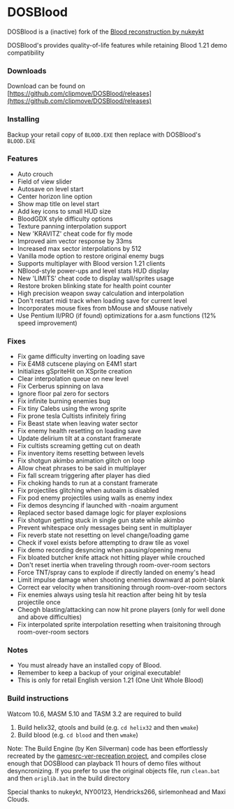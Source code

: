 # DOSBlood
DOSBlood is a (inactive) fork of the [Blood reconstruction by nukeykt](https://github.com/nukeykt/Blood-RE)

DOSBlood's provides quality-of-life features while retaining Blood 1.21 demo compatibility

### Downloads
Download can be found on [https://github.com/clipmove/DOSBlood/releases](https://github.com/clipmove/DOSBlood/releases)

### Installing
Backup your retail copy of `BLOOD.EXE` then replace with DOSBlood's `BLOOD.EXE`

### Features
* Auto crouch
* Field of view slider
* Autosave on level start
* Center horizon line option
* Show map title on level start
* Add key icons to small HUD size
* BloodGDX style difficulty options
* Texture panning interpolation support
* New 'KRAVITZ' cheat code for fly mode
* Improved aim vector response by 33ms
* Increased max sector interpolations by 512
* Vanilla mode option to restore original enemy bugs
* Supports multiplayer with Blood version 1.21 clients
* NBlood-style power-ups and level stats HUD display
* New 'LIMITS' cheat code to display wall/sprites usage
* Restore broken blinking state for health point counter
* High precision weapon sway calculation and interpolation
* Don't restart midi track when loading save for current level
* Incorporates mouse fixes from bMouse and sMouse natively
* Use Pentium II/PRO (if found) optimizations for a.asm functions (12% speed improvement)

### Fixes
* Fix game difficulty inverting on loading save
* Fix E4M8 cutscene playing on E4M1 start
* Initializes gSpriteHit on XSprite creation
* Clear interpolation queue on new level
* Fix Cerberus spinning on lava
* Ignore floor pal zero for sectors
* Fix infinite burning enemies bug
* Fix tiny Calebs using the wrong sprite
* Fix prone tesla Cultists infinitely firing
* Fix Beast state when leaving water sector
* Fix enemy health resetting on loading save
* Update delirium tilt at a constant framerate
* Fix cultists screaming getting cut on death
* Fix inventory items resetting between levels
* Fix shotgun akimbo animation glitch on loop
* Allow cheat phrases to be said in multiplayer
* Fix fall scream triggering after player has died
* Fix choking hands to run at a constant framerate
* Fix projectiles glitching when autoaim is disabled
* Fix pod enemy projectiles using walls as enemy index
* Fix demos desyncing if launched with -noaim argument
* Replaced sector based damage logic for player explosions
* Fix shotgun getting stuck in single gun state while akimbo
* Prevent whitespace only messages being sent in multiplayer
* Fix reverb state not resetting on level change/loading game
* Check if voxel exists before attempting to draw tile as voxel
* Fix demo recording desyncing when pausing/opening menu
* Fix bloated butcher knife attack not hitting player while crouched
* Don't reset inertia when traveling through room-over-room sectors
* Force TNT/spray cans to explode if directly landed on enemy's head
* Limit impulse damage when shooting enemies downward at point-blank
* Correct ear velocity when transitioning through room-over-room sectors
* Fix enemies always using tesla hit reaction after being hit by tesla projectile once
* Cheogh blasting/attacking can now hit prone players (only for well done and above difficulties)
* Fix interpolated sprite interpolation resetting when traisitoning through room-over-room sectors

### Notes
* You must already have an installed copy of Blood.
* Remember to keep a backup of your original executable!
* This is only for retail English version 1.21 (One Unit Whole Blood)

### Build instructions
Watcom 10.6, MASM 5.10 and TASM 3.2 are required to build

1) Build helix32, qtools and build (e.g. `cd helix32` and then `wmake`)
2) Build blood (e.g. `cd blood` and then `wmake`)
   
Note: The Build Engine (by Ken Silverman) code has been effortlessly recreated by the [gamesrc-ver-recreation project](https://bitbucket.org/gamesrc-ver-recreation/build/src/master/), and compiles close enough that DOSBlood can playback 11 hours of demo files without desyncronizing. If you prefer to use the original objects file, run `clean.bat` and then `origlib.bat` in the build directory

Special thanks to nukeykt, NY00123, Hendricks266, sirlemonhead and Maxi Clouds.
